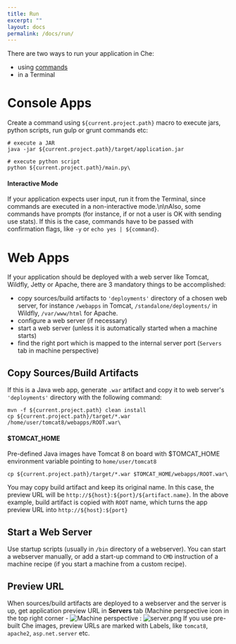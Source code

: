 ```yaml
---
title: Run
excerpt: ""
layout: docs
permalink: /docs/run/
---
```

There are two ways to run your application in Che:

* using [commands](/docs/commands)
* in a Terminal
# Console Apps  
Create a command using `${current.project.path}` macro to execute jars, python scripts, run gulp or grunt commands etc:
```shell  
# execute a JAR
java -jar ${current.project.path}/target/application.jar

# execute python script
python ${current.project.path}/main.py\
```

#### Interactive Mode
If your application expects user input, run it from the Terminal, since commands are executed in a non-interactive mode.\n\nAlso, some commands have prompts (for instance, if or not a user is OK with sending use stats). If this is the case, commands have to be passed with confirmation flags, like `-y` or `echo yes | ${command}`.  


# Web Apps  
If your application should be deployed with a web server like Tomcat, Wildfly, Jetty or Apache, there are 3 mandatory things to be accomplished:

* copy sources/build artifacts to `'deployments'` directory of a chosen web server, for instance `/webapps` in Tomcat, `/standalone/deployments/` in Wildfly, `/var/www/html` for Apache.
* configure a web server (if necessary)
* start a web server (unless it is automatically started when a machine starts)
* find the right port which is mapped to the internal server port (`Servers` tab in machine perspective)

## Copy Sources/Build Artifacts

If this is a Java web app, generate `.war` artifact and copy it to web server's `'deployments'` directory with the following command:
```shell  
mvn -f ${current.project.path} clean install
cp ${current.project.path}/target/*.war /home/user/tomcat8/webapps/ROOT.war\
```

#### $TOMCAT_HOME
Pre-defined Java images have Tomcat 8 on board with $TOMCAT_HOME environment variable pointing to `home/user/tomcat8`  


```shell  
cp ${current.project.path}/target/*.war $TOMCAT_HOME/webapps/ROOT.war\
```
You may copy build artifact and keep its original name. In this case, the preview URL will be `http://${host}:${port}/${artifact.name}`. In the above example, build artifact is copied with `ROOT` name, which turns the app preview URL into `http://${host}:${port}`

## Start a Web Server

Use startup scripts (usually in `/bin` directory of a webserver). You can start a webserver manually, or add a start-up command to `CMD` instruction of a machine recipe (if you start a machine from a custom recipe).

## Preview URL

When sources/build artifacts are deployed to a webserver and the server is up, get application preview URL in **Servers** tab (Machine perspective icon in the top right corner - ![Machine perspective](https://files.readme.io/5gHpdHAMSNig96lwduwf_machine-perspective.png) :
![server.png](/docs/images/server.png)
If you use pre-built Che images, preview URLs are marked with Labels, like `tomcat8`, `apache2`, `asp.net.server` etc.
